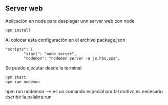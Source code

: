 ## Server web 

Aplicación en node para desplegar unn server web con node

```
npm install
```

Al colocar esta configuración en el archivo package.json

```
"scripts": {
        "start": "node server",
        "nodemon": "nodemon server -e js,hbs,css",
```

Se puede ejecutar desde la terminal

```
npm start  
npm run nodemon
```

npm run nodemon --> es un comando especial por tal motivo es necesario escribir la palabra run 